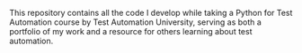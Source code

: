 This repository contains all the code I develop while taking a Python for Test Automation course by Test Automation University, serving as both a portfolio of my work and a resource for others learning about test automation.
